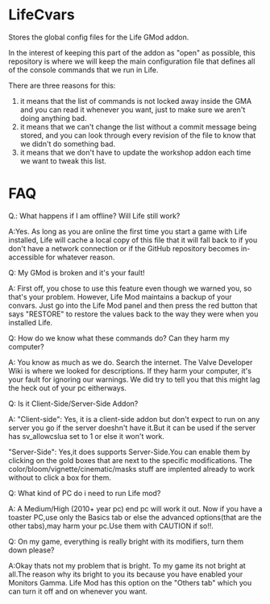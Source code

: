 LifeCvars
=========

Stores the global config files for the Life GMod addon.


In the interest of keeping this part of the addon as "open" as possible, this repository is where we will keep the main configuration file that defines all of the console commands that we run in Life.

There are three reasons for this:
1. it means that the list of commands is not locked away inside the GMA and you can read it whenever you want, just to make sure we aren't doing anything bad.
2. it means that we can't change the list without a commit message being stored, and you can look through every revision of the file to know that we didn't do something bad.
3. it means that we don't have to update the workshop addon each time we want to tweak this list.

FAQ
=========

Q.: What happens if I am offline? Will Life still work?

A:Yes. As long as you are online the first time you start a game with Life installed, Life will cache a local copy of this file that it will fall back to if you don't have a network connection or if the GitHub repository becomes in-accessible for whatever reason. 

Q: My GMod is broken and it's your fault!

A: First off, you chose to use this feature even though we warned you, so that's your problem. However, 
Life Mod maintains a backup of your convars. Just go into the Life Mod panel and then press the red button that says "RESTORE" to restore the values back to the way they were when you installed Life. 

Q: How do we know what these commands do? Can they harm my computer?

A: You know as much as we do. Search the internet. The Valve Developer Wiki is where we looked for descriptions. If they harm your computer, it's your fault for ignoring our warnings. We did try to tell you that this might lag the heck out of your pc eitherways. 

Q: Is it Client-Side/Server-Side Addon?

A: "Client-side": Yes, it is a client-side addon but don't expect to run on any server you go 
if the server doeshn't have it.But it can be used if the server has sv_allowcslua set to 1 or else it won't work. 

"Server-Side": Yes,it does supports Server-Side.You can enable them by clicking on the gold boxes that are next to the specific modifications. The color/bloom/vignette/cinematic/masks stuff are implented already to work without to click a box for them. 

Q: What kind of PC do i need to run Life mod?

A: A Medium/High (2010+ year pc) end pc will work it out. Now if you have a toaster PC,use only the Basics tab or else the advanced options(that are the other tabs),may harm your pc.Use them with CAUTION if so!!. 

Q: On my game, everything is really bright with its modifiers, turn them down please?

A:Okay thats not my problem that is bright. To my game its not bright at all.The reason why its bright to you its because you have enabled your Monitors Gamma. Life Mod has this option on the "Others tab" which you can turn it off and on whenever you want. 
